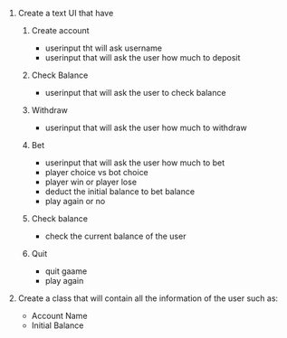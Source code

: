 1. Create a text UI that have 
    1. Create account
        - userinput tht will ask username
        - userinput that will ask the user how much to deposit

    2. Check Balance
        - userinput that will ask the user to check balance
    
    3. Withdraw
        - userinput that will ask the user how much to withdraw

    4. Bet 
        - userinput that will ask the user how much to bet
        - player choice vs bot choice
        - player win or player lose
        - deduct the initial balance to bet balance
        - play again or no 

    5. Check balance
        - check the current balance of the user

    6. Quit
        - quit gaame
        - play again

2. Create a class that will contain all the information of the user such as:
    - Account Name
    - Initial Balance
    
    


    